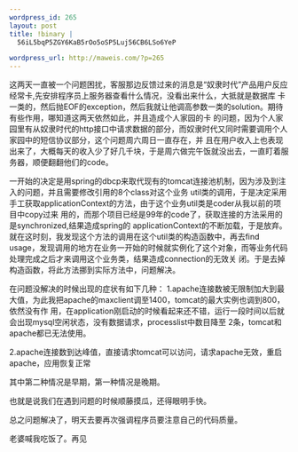 ```yaml
--- 
wordpress_id: 265
layout: post
title: !binary |
  56iL5bqP5ZGY6KaB5rOo5oSP5Luj56CB6LSo6YeP

wordpress_url: http://maweis.com/?p=265
---
```

这两天一直被一个问题困扰，客服那边反馈过来的消息是“奴隶时代”产品用户反应经常卡,先安排程序员上服务器查看什么情况，没看出来什么，大抵就是数据库 卡一类的，然后抛EOF的exception，然后我就让他调高参数一类的solution。期待有些作用，哪知道这两天依然如此，并且造成个人家园的卡 的问题，因为个人家园里有从奴隶时代的http接口中请求数据的部分，而奴隶时代又同时需要调用个人家园中的短信协议部分，这个问题周六周日一直存在，并 且在用户收入上也表现出来了，大概每天的收入少了好几千块，于是周六做完午饭就没出去，一直盯着服务器，顺便翻翻他们的code。

一开始的决定是用spring的dbcp来取代现有的tomcat连接池机制，因为涉及到注入的问题，并且需要修改引用的8个class对这个业务 util类的调用，于是决定采用手工获取applicationContext的方法，由于这个业务util类是coder从我以前的项目中copy过来 用的，而那个项目已经是99年的code了，获取连接的方法采用的是synchronized,结果造成spring的 applicationContext的不断加载，于是放弃。就在这时刻，我发现这个方法的调用在这个util类的构造函数中，再去find usage，发现调用的地方在业务一开始的时候就实例化了这个对象，而等业务代码处理完成之后才来调用这个业务类，结果造成connection的无效关 闭。于是去掉构造函数，将此方法挪到实际方法中，问题解决。

在问题没解决的时候出现的症状有如下几种：
1.apache连接数被无限制加大到最大值，为此我把apache的maxclient调至1400，tomcat的最大实例也调到800，依然没有作 用，在application刚启动的时候看起来还不错，运行一段时间以后就会出现mysql空闲状态，没有数据请求，processlist中数目降至 2条，tomcat和apache都已无法使用。

2.apache连接数到达峰值，直接请求tomcat可以访问，请求apache无效，重启apache，应用恢复正常

其中第二种情况是早期，第一种情况是晚期。

也就是说我们在遇到问题的时候顺藤摸瓜，还得眼明手快。

总之问题解决了，明天去要再次强调程序员要注意自己的代码质量。

老婆喊我吃饭了。再见
